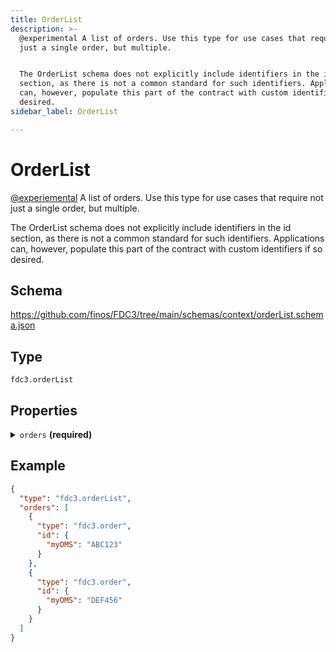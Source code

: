 ```yaml
---
title: OrderList
description: >-
  @experimental A list of orders. Use this type for use cases that require not
  just a single order, but multiple.


  The OrderList schema does not explicitly include identifiers in the id
  section, as there is not a common standard for such identifiers. Applications
  can, however, populate this part of the contract with custom identifiers if so
  desired.
sidebar_label: OrderList

---
```


# OrderList

[@experiemental](/docs/fdc3-compliance#experimental-features) A list of orders. Use this type for use cases that require not just a single order, but multiple.

The OrderList schema does not explicitly include identifiers in the id section, as there is not a common standard for such identifiers. Applications can, however, populate this part of the contract with custom identifiers if so desired.

## Schema

<https://github.com/finos/FDC3/tree/main/schemas/context/orderList.schema.json>

## Type

`fdc3.orderList`

## Properties

<details>
  <summary><code>orders</code> <strong>(required)</strong></summary>

**type**: `array`

<details>
  <summary><code>Items</code></summary>

**type**: [Order](Order)

</details>

An array of order contexts that forms the list.

</details>

## Example

```json
{
  "type": "fdc3.orderList",
  "orders": [
    {
      "type": "fdc3.order",
      "id": {
        "myOMS": "ABC123"
      }
    },
    {
      "type": "fdc3.order",
      "id": {
        "myOMS": "DEF456"
      }
    }
  ]
}
```

